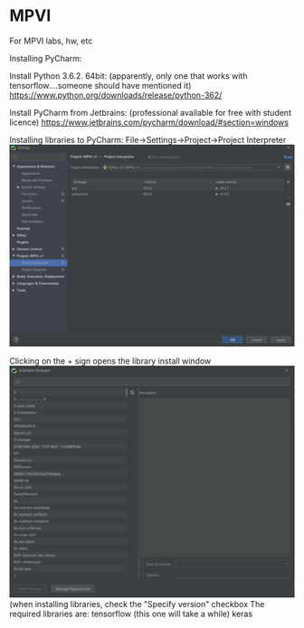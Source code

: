 # MPVI
 For MPVI labs, hw, etc
 
 Installing PyCharm:
  
 Install Python 3.6.2. 64bit: (apparently, only one that works with tensorflow....someone should have mentioned it)
 https://www.python.org/downloads/release/python-362/
 
 Install PyCharm from Jetbrains: (professional available for free with student licence)
 https://www.jetbrains.com/pycharm/download/#section=windows
 
Installing libraries to PyCharm:
File->Settings->Project->Project Interpreter
![tutimage1](https://github.com/khalilbego1/MPVI/blob/master/info_images/info1.PNG)

Clicking on the + sign opens the library install window
![tutimage2](/info_images/info2.png)
(when installing libraries, check the "Specify version" checkbox
The required libraries are:
tensorflow (this one will take a while)
keras
